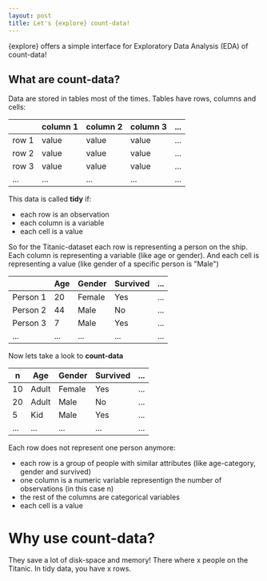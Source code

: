 ```yaml
---
layout: post
title: Let's {explore} count-data!
---
```


{explore} offers a simple interface for Exploratory Data Analysis (EDA) of count-data!

## What are count-data?

Data are stored in tables most of the times. Tables have rows, columns and cells:

|           | column 1  | column 2  | column 3  | ... |
| --------- | --------- | --------- | --------- | --- |
| row 1     | value     | value     | value     | ... |
| row 2     | value     | value     | value     | ... |
| row 3     | value     | value     | value     | ... |
| ...       | ...       | ...       | ...       | ... |

This data is called **tidy** if:

* each row is an observation
* each column is a variable
* each cell is a value

So for the Titanic-dataset each row is representing a person on the ship. 
Each column is representing a variable (like age or gender). And each cell is representing a value (like gender of a specific person is "Male")

|           | Age       | Gender    | Survived  | ... |
| --------- | --------- | --------- | --------- | --- |
| Person 1  | 20        | Female    | Yes       | ... |
| Person 2  | 44        | Male      | No        | ... |
| Person 3  | 7         | Male      | Yes       | ... |
| ...       | ...       | ...       | ...       | ... |


Now lets take a look to **count-data**

| n         | Age       | Gender    | Survived  | ... |
|-----------|-----------|-----------|-----------|-----|
| 10        | Adult     | Female    | Yes       | ... |
| 20        | Adult     | Male      | No        | ... |
| 5         | Kid       | Male      | Yes       | ... |
| ...       | ...       | ...       | ...       | ... |

Each row does not represent one person anymore:

* each row is a group of people with similar attributes 
(like age-category, gender and survived)
* one column is a numeric variable representign the number of observations 
(in this case n)
* the rest of the columns are categorical variables
* each cell is a value

# Why use count-data?

They save a lot of disk-space and memory!
There where x people on the Titanic. In tidy data, you have x rows.


